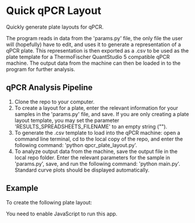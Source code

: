 # Quick qPCR Layout
Quickly generate plate layouts for qPCR.

The program reads in data from the 'params.py' file, the only file the user will (hopefully) have to edit, and uses it to generate a representation of a qPCR plate. This representation is then exported as a .csv to be used as the plate template for a ThermoFischer QuantStudio 5 compatible qPCR machine. The output data from the machine can then be loaded in to the program for further analysis.

## qPCR Analysis Pipeline
1. Clone the repo to your computer.
2. To create a layout for a plate, enter the relevant information for your samples in the 'params.py' file, and save. If you are only creating a plate layout template, you may set the parameter 'RESULTS_SPREADSHEETS_FILENAME' to an empty string ("").
3. To generate the .csv template to load into the qPCR machine: open a command line terminal, cd to the local copy of the repo, and enter the following command: 'python qpcr_plate_layout.py'.
4. To analyze output data from the machine, save the output file in the local repo folder. Enter the relevant parameters for the sample in 'params.py', save, and run the following command: 'python main.py'. Standard curve plots should be displayed automatically.

## Example
To create the following plate layout:
<!doctype html><html lang="en"><head><meta charset="UTF-8"/><meta name="viewport" content="width=device-width,initial-scale=1,shrink-to-fit=no"/><link rel="shortcut icon" href="./favicon.png"/><title>Streamlit</title><script>!function(){var o=window.analytics=window.analytics||[];if(!o.initialize)if(o.invoked)window.console&&console.error&&console.error("Segment snippet included twice.");else{o.invoked=!0,o.methods=["trackSubmit","trackClick","trackLink","trackForm","pageview","identify","reset","group","track","ready","alias","debug","page","once","off","on"],o.factory=function(t){return function(){var e=Array.prototype.slice.call(arguments);return e.unshift(t),o.push(e),o}};for(var e=0;e<o.methods.length;e++){var t=o.methods[e];o[t]=o.factory(t)}o.load=function(e,t){var n=document.createElement("script");n.type="text/javascript",n.async=!0,n.src="https://cdn.segment.com/analytics.js/v1/"+e+"/analytics.min.js";var a=document.getElementsByTagName("script")[0];a.parentNode.insertBefore(n,a),o._loadOptions=t},o.SNIPPET_VERSION="4.1.0",o.load("iCkMy7ymtJ9qYzQRXkQpnAJEq7D4NyMU")}}()</script><script src="./vendor/viz/viz-1.8.0.min.js" type="javascript/worker"></script><link href="./static/css/10.3c1f7d98.chunk.css" rel="stylesheet"><link href="./static/css/main.7265a2e5.chunk.css" rel="stylesheet"></head><body><noscript>You need to enable JavaScript to run this app.</noscript><div id="root"></div><script>!function(d){function e(e){for(var t,r,n=e[0],c=e[1],f=e[2],a=0,o=[];a<n.length;a++)r=n[a],Object.prototype.hasOwnProperty.call(s,r)&&s[r]&&o.push(s[r][0]),s[r]=0;for(t in c)Object.prototype.hasOwnProperty.call(c,t)&&(d[t]=c[t]);for(p&&p(e);o.length;)o.shift()();return i.push.apply(i,f||[]),u()}function u(){for(var e,t=0;t<i.length;t++){for(var r=i[t],n=!0,c=1;c<r.length;c++){var f=r[c];0!==s[f]&&(n=!1)}n&&(i.splice(t--,1),e=b(b.s=r[0]))}return e}var r={},l={9:0},s={9:0},i=[];function b(e){if(r[e])return r[e].exports;var t=r[e]={i:e,l:!1,exports:{}};return d[e].call(t.exports,t,t.exports,b),t.l=!0,t.exports}b.e=function(i){var e=[];l[i]?e.push(l[i]):0!==l[i]&&{4:1,18:1,19:1,20:1,21:1,22:1,24:1,25:1,27:1,28:1,29:1,30:1,31:1,32:1}[i]&&e.push(l[i]=new Promise(function(e,n){for(var t="static/css/"+({}[i]||i)+"."+{0:"31d6cfe0",1:"31d6cfe0",2:"31d6cfe0",3:"31d6cfe0",4:"7efaf445",5:"31d6cfe0",6:"31d6cfe0",7:"31d6cfe0",11:"31d6cfe0",12:"31d6cfe0",13:"31d6cfe0",14:"31d6cfe0",15:"31d6cfe0",16:"31d6cfe0",17:"31d6cfe0",18:"a66756b9",19:"ed4e3b87",20:"48f45d68",21:"ff980d63",22:"ed4e3b87",23:"31d6cfe0",24:"583b0afa",25:"0ccbd4c8",26:"31d6cfe0",27:"3be66d70",28:"6a4370d3",29:"01b817fc",30:"d9d475a2",31:"79e73d54",32:"e73cb108",33:"31d6cfe0",34:"31d6cfe0",35:"31d6cfe0",36:"31d6cfe0",37:"31d6cfe0",38:"31d6cfe0",39:"31d6cfe0",40:"31d6cfe0",41:"31d6cfe0",42:"31d6cfe0",43:"31d6cfe0",44:"31d6cfe0",45:"31d6cfe0"}[i]+".chunk.css",c=b.p+t,r=document.getElementsByTagName("link"),f=0;f<r.length;f++){var a=(d=r[f]).getAttribute("data-href")||d.getAttribute("href");if("stylesheet"===d.rel&&(a===t||a===c))return e()}var o=document.getElementsByTagName("style");for(f=0;f<o.length;f++){var d;if((a=(d=o[f]).getAttribute("data-href"))===t||a===c)return e()}var u=document.createElement("link");u.rel="stylesheet",u.type="text/css",u.onload=e,u.onerror=function(e){var t=e&&e.target&&e.target.src||c,r=new Error("Loading CSS chunk "+i+" failed.\n("+t+")");r.request=t,delete l[i],u.parentNode.removeChild(u),n(r)},u.href=c,document.getElementsByTagName("head")[0].appendChild(u)}).then(function(){l[i]=0}));var r=s[i];if(0!==r)if(r)e.push(r[2]);else{var t=new Promise(function(e,t){r=s[i]=[e,t]});e.push(r[2]=t);var n,c=document.createElement("script");c.charset="utf-8",c.timeout=120,b.nc&&c.setAttribute("nonce",b.nc),c.src=b.p+"static/js/"+({}[i]||i)+"."+{0:"69477a07",1:"bb5cea03",2:"c994c996",3:"22e67f55",4:"84024560",5:"0dd1409d",6:"74ecac72",7:"74ef57a8",11:"4c639b34",12:"3c9f103f",13:"3e6c0e06",14:"34ecc3f0",15:"cd2d4104",16:"bd874b6f",17:"48aebd9d",18:"e112b394",19:"4e72e2f0",20:"ddce3a3e",21:"2944b2c7",22:"3e6ed3be",23:"8f6e6950",24:"695fc6e7",25:"cd1fde2a",26:"e7807516",27:"0425d476",28:"21acb0f5",29:"af2f5318",30:"09c8b285",31:"2b39c933",32:"42ebed7e",33:"42dc0e70",34:"d62ab99d",35:"14c05f7b",36:"088dcc39",37:"12daa4f5",38:"c5b3e889",39:"c704b147",40:"3e3ba369",41:"db1b555e",42:"af5159ad",43:"b48e6b13",44:"d9fc9a31",45:"4367046c"}[i]+".chunk.js";var f=new Error;n=function(e){c.onerror=c.onload=null,clearTimeout(a);var t=s[i];if(0!==t){if(t){var r=e&&("load"===e.type?"missing":e.type),n=e&&e.target&&e.target.src;f.message="Loading chunk "+i+" failed.\n("+r+": "+n+")",f.name="ChunkLoadError",f.type=r,f.request=n,t[1](f)}s[i]=void 0}};var a=setTimeout(function(){n({type:"timeout",target:c})},12e4);c.onerror=c.onload=n,document.head.appendChild(c)}return Promise.all(e)},b.m=d,b.c=r,b.d=function(e,t,r){b.o(e,t)||Object.defineProperty(e,t,{enumerable:!0,get:r})},b.r=function(e){"undefined"!=typeof Symbol&&Symbol.toStringTag&&Object.defineProperty(e,Symbol.toStringTag,{value:"Module"}),Object.defineProperty(e,"__esModule",{value:!0})},b.t=function(t,e){if(1&e&&(t=b(t)),8&e)return t;if(4&e&&"object"==typeof t&&t&&t.__esModule)return t;var r=Object.create(null);if(b.r(r),Object.defineProperty(r,"default",{enumerable:!0,value:t}),2&e&&"string"!=typeof t)for(var n in t)b.d(r,n,function(e){return t[e]}.bind(null,n));return r},b.n=function(e){var t=e&&e.__esModule?function(){return e.default}:function(){return e};return b.d(t,"a",t),t},b.o=function(e,t){return Object.prototype.hasOwnProperty.call(e,t)},b.p="./",b.oe=function(e){throw console.error(e),e};var t=window["webpackJsonpstreamlit-browser"]=window["webpackJsonpstreamlit-browser"]||[],n=t.push.bind(t);t.push=e,t=t.slice();for(var c=0;c<t.length;c++)e(t[c]);var p=n;u()}([])</script><script src="./static/js/10.bd8c2f6b.chunk.js"></script><script src="./static/js/main.a776e35c.chunk.js"></script></body></html>
